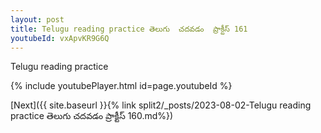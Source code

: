 ```yaml
---
layout: post
title: Telugu reading practice తెలుగు  చదవడం  ప్రాక్టీస్ 161
youtubeId: vxApvKR9G6Q
---
```

 
 
Telugu reading practice
 
 
 
 
 


{% include youtubePlayer.html id=page.youtubeId %}
 
[Next]({{ site.baseurl }}{% link  split2/_posts/2023-08-02-Telugu reading practice తెలుగు  చదవడం  ప్రాక్టీస్ 160.md%})
 
